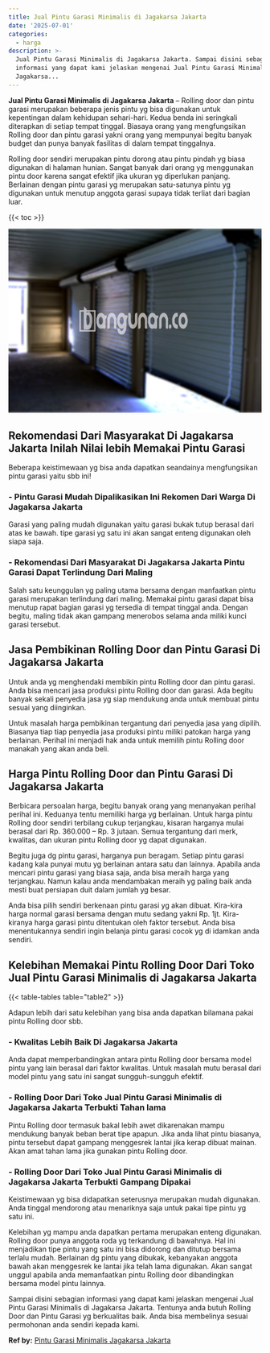 ```yaml
---
title: Jual Pintu Garasi Minimalis di Jagakarsa Jakarta
date: '2025-07-01'
categories:
  - harga
description: >-
  Jual Pintu Garasi Minimalis di Jagakarsa Jakarta. Sampai disini sebagian
  informasi yang dapat kami jelaskan mengenai Jual Pintu Garasi Minimalis di
  Jagakarsa...
---
```


**Jual Pintu Garasi Minimalis di Jagakarsa Jakarta** – Rolling door dan pintu garasi merupakan beberapa jenis pintu yg bisa digunakan untuk kepentingan dalam kehidupan sehari-hari. Kedua benda ini seringkali diterapkan di setiap tempat tinggal. Biasaya orang yang mengfungsikan Rolling door dan pintu garasi yakni orang yang mempunyai begitu banyak budget dan punya banyak fasilitas di dalam tempat tinggalnya.

Rolling door sendiri merupakan pintu dorong atau pintu pindah yg biasa digunakan di halaman hunian. Sangat banyak dari orang yg menggunakan pintu door karena sangat efektif jika ukuran yg diperlukan panjang. Berlainan dengan pintu garasi yg merupakan satu-satunya pintu yg digunakan untuk menutup anggota garasi supaya tidak terliat dari bagian luar.

{{< toc >}}

![Jual Pintu Garasi Minimalis di Jagakarsa Jakarta](/images/pintu-garasi-52.png)

## Rekomendasi Dari Masyarakat Di Jagakarsa Jakarta Inilah Nilai lebih Memakai Pintu Garasi

Beberapa keistimewaan yg bisa anda dapatkan seandainya mengfungsikan pintu garasi yaitu sbb ini!

### \- Pintu Garasi Mudah Dipalikasikan Ini Rekomen Dari Warga Di Jagakarsa Jakarta

Garasi yang paling mudah digunakan yaitu garasi bukak tutup berasal dari atas ke bawah. tipe garasi yg satu ini akan sangat enteng digunakan oleh siapa saja.

### \- Rekomendasi Dari Masyarakat Di Jagakarsa Jakarta Pintu Garasi Dapat Terlindung Dari Maling

Salah satu keunggulan yg paling utama bersama dengan manfaatkan pintu garasi merupakan terlindung dari maling. Memakai pintu garasi dapat bisa menutup rapat bagian garasi yg tersedia di tempat tinggal anda. Dengan begitu, maling tidak akan gampang menerobos selama anda miliki kunci garasi tersebut.

## Jasa Pembikinan Rolling Door dan Pintu Garasi Di Jagakarsa Jakarta

Untuk anda yg menghendaki membikin pintu Rolling door dan pintu garasi. Anda bisa mencari jasa produksi pintu Rolling door dan garasi. Ada begitu banyak sekali penyedia jasa yg siap mendukung anda untuk membuat pintu sesuai yang diinginkan.

Untuk masalah harga pembikinan tergantung dari penyedia jasa yang dipilih. Biasanya tiap tiap penyedia jasa produksi pintu miliki patokan harga yang berlainan. Perihal ini menjadi hak anda untuk memilih pintu Rolling door manakah yang akan anda beli.

## Harga Pintu Rolling Door dan Pintu Garasi Di Jagakarsa Jakarta

Berbicara persoalan harga, begitu banyak orang yang menanyakan perihal perihal ini. Keduanya tentu memiliki harga yg berlainan. Untuk harga pintu Rolling door sendiri terbilang cukup terjangkau, kisaran harganya mulai berasal dari Rp. 360.000 – Rp. 3 jutaan. Semua tergantung dari merk, kwalitas, dan ukuran pintu Rolling door yg dapat digunakan.

Begitu juga dg pintu garasi, harganya pun beragam. Setiap pintu garasi kadang kala punyai mutu yg berlainan antara satu dan lainnya. Apabila anda mencari pintu garasi yang biasa saja, anda bisa meraih harga yang terjangkau. Namun kalau anda mendambakan meraih yg paling baik anda mesti buat persiapan duit dalam jumlah yg besar.

Anda bisa pilih sendiri berkenaan pintu garasi yg akan dibuat. Kira-kira harga normal garasi bersama dengan mutu sedang yakni Rp. 1jt. Kira-kiranya harga garasi pintu ditentukan oleh faktor tersebut. Anda bisa menentukannya sendiri ingin belanja pintu garasi cocok yg di idamkan anda sendiri.

## Kelebihan Memakai Pintu Rolling Door Dari Toko Jual Pintu Garasi Minimalis di Jagakarsa Jakarta

{{< table-tables table="table2" >}}

Adapun lebih dari satu kelebihan yang bisa anda dapatkan bilamana pakai pintu Rolling door sbb.

### \- Kwalitas Lebih Baik Di Jagakarsa Jakarta

Anda dapat memperbandingkan antara pintu Rolling door bersama model pintu yang lain berasal dari faktor kwalitas. Untuk masalah mutu berasal dari model pintu yang satu ini sangat sungguh-sungguh efektif.

### \- Rolling Door Dari Toko Jual Pintu Garasi Minimalis di Jagakarsa Jakarta Terbukti Tahan lama

Pintu Rolling door termasuk bakal lebih awet dikarenakan mampu mendukung banyak beban berat tipe apapun. Jika anda lihat pintu biasanya, pintu tersebut dapat gampang menggesrek lantai jika kerap dibuat mainan. Akan amat tahan lama jika gunakan pintu Rolling door.

### \- Rolling Door Dari Toko Jual Pintu Garasi Minimalis di Jagakarsa Jakarta Terbukti Gampang Dipakai

Keistimewaan yg bisa didapatkan seterusnya merupakan mudah digunakan. Anda tinggal mendorong atau menariknya saja untuk pakai tipe pintu yg satu ini.

Kelebihan yg mampu anda dapatkan pertama merupakan enteng digunakan. Rolling door punya anggota roda yg terkandung di bawahnya. Hal ini menjadikan tipe pintu yang satu ini bisa didorong dan ditutup bersama terlalu mudah. Berlainan dg pintu yang dibukak, kebanyakan anggota bawah akan menggesrek ke lantai jika telah lama digunakan. Akan sangat unggul apabila anda memanfaatkan pintu Rolling door dibandingkan bersama model pintu lainnya.

Sampai disini sebagian informasi yang dapat kami jelaskan mengenai Jual Pintu Garasi Minimalis di Jagakarsa Jakarta. Tentunya anda butuh Rolling Door dan Pintu Garasi yg berkualitas baik. Anda bisa membelinya sesuai permohonan anda sendiri kepada kami.

**Ref by:** [Pintu Garasi Minimalis Jagakarsa Jakarta](https://id.wikipedia.org/wiki/Pintu)
